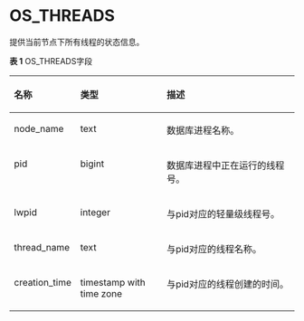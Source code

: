 # OS\_THREADS

提供当前节点下所有线程的状态信息。

**表 1**  OS\_THREADS字段

<a name="zh-cn_topic_0237122554_table1626623615299"></a>
<table><thead align="left"><tr id="zh-cn_topic_0237122554_row1242793672913"><th class="cellrowborder" valign="top" width="17.27%" id="mcps1.2.4.1.1"><p id="zh-cn_topic_0237122554_p10427173616298"><a name="zh-cn_topic_0237122554_p10427173616298"></a><a name="zh-cn_topic_0237122554_p10427173616298"></a><strong id="zh-cn_topic_0237122554_b54279366290"><a name="zh-cn_topic_0237122554_b54279366290"></a><a name="zh-cn_topic_0237122554_b54279366290"></a>名称</strong></p>
</th>
<th class="cellrowborder" valign="top" width="31.71%" id="mcps1.2.4.1.2"><p id="zh-cn_topic_0237122554_p1428123652918"><a name="zh-cn_topic_0237122554_p1428123652918"></a><a name="zh-cn_topic_0237122554_p1428123652918"></a><strong id="zh-cn_topic_0237122554_b14428036132911"><a name="zh-cn_topic_0237122554_b14428036132911"></a><a name="zh-cn_topic_0237122554_b14428036132911"></a>类型</strong></p>
</th>
<th class="cellrowborder" valign="top" width="51.019999999999996%" id="mcps1.2.4.1.3"><p id="zh-cn_topic_0237122554_p144281436202911"><a name="zh-cn_topic_0237122554_p144281436202911"></a><a name="zh-cn_topic_0237122554_p144281436202911"></a><strong id="zh-cn_topic_0237122554_b134281361295"><a name="zh-cn_topic_0237122554_b134281361295"></a><a name="zh-cn_topic_0237122554_b134281361295"></a>描述</strong></p>
</th>
</tr>
</thead>
<tbody><tr id="zh-cn_topic_0237122554_row84281136192915"><td class="cellrowborder" valign="top" width="17.27%" headers="mcps1.2.4.1.1 "><p id="zh-cn_topic_0237122554_p1942811368292"><a name="zh-cn_topic_0237122554_p1942811368292"></a><a name="zh-cn_topic_0237122554_p1942811368292"></a>node_name</p>
</td>
<td class="cellrowborder" valign="top" width="31.71%" headers="mcps1.2.4.1.2 "><p id="zh-cn_topic_0237122554_p144284366295"><a name="zh-cn_topic_0237122554_p144284366295"></a><a name="zh-cn_topic_0237122554_p144284366295"></a>text</p>
</td>
<td class="cellrowborder" valign="top" width="51.019999999999996%" headers="mcps1.2.4.1.3 "><p id="zh-cn_topic_0237122554_p1342823619292"><a name="zh-cn_topic_0237122554_p1342823619292"></a><a name="zh-cn_topic_0237122554_p1342823619292"></a>数据库进程名称。</p>
</td>
</tr>
<tr id="zh-cn_topic_0237122554_row15428123619296"><td class="cellrowborder" valign="top" width="17.27%" headers="mcps1.2.4.1.1 "><p id="zh-cn_topic_0237122554_p8428173692911"><a name="zh-cn_topic_0237122554_p8428173692911"></a><a name="zh-cn_topic_0237122554_p8428173692911"></a>pid</p>
</td>
<td class="cellrowborder" valign="top" width="31.71%" headers="mcps1.2.4.1.2 "><p id="zh-cn_topic_0237122554_p142914367291"><a name="zh-cn_topic_0237122554_p142914367291"></a><a name="zh-cn_topic_0237122554_p142914367291"></a>bigint</p>
</td>
<td class="cellrowborder" valign="top" width="51.019999999999996%" headers="mcps1.2.4.1.3 "><p id="zh-cn_topic_0237122554_p342916366293"><a name="zh-cn_topic_0237122554_p342916366293"></a><a name="zh-cn_topic_0237122554_p342916366293"></a>数据库进程中正在运行的线程号。</p>
</td>
</tr>
<tr id="zh-cn_topic_0237122554_row124291936122917"><td class="cellrowborder" valign="top" width="17.27%" headers="mcps1.2.4.1.1 "><p id="zh-cn_topic_0237122554_p1742973652919"><a name="zh-cn_topic_0237122554_p1742973652919"></a><a name="zh-cn_topic_0237122554_p1742973652919"></a>lwpid</p>
</td>
<td class="cellrowborder" valign="top" width="31.71%" headers="mcps1.2.4.1.2 "><p id="zh-cn_topic_0237122554_p12429193616291"><a name="zh-cn_topic_0237122554_p12429193616291"></a><a name="zh-cn_topic_0237122554_p12429193616291"></a>integer</p>
</td>
<td class="cellrowborder" valign="top" width="51.019999999999996%" headers="mcps1.2.4.1.3 "><p id="zh-cn_topic_0237122554_p6429636202920"><a name="zh-cn_topic_0237122554_p6429636202920"></a><a name="zh-cn_topic_0237122554_p6429636202920"></a>与pid对应的轻量级线程号。</p>
</td>
</tr>
<tr id="zh-cn_topic_0237122554_row10429336182913"><td class="cellrowborder" valign="top" width="17.27%" headers="mcps1.2.4.1.1 "><p id="zh-cn_topic_0237122554_p94291361292"><a name="zh-cn_topic_0237122554_p94291361292"></a><a name="zh-cn_topic_0237122554_p94291361292"></a>thread_name</p>
</td>
<td class="cellrowborder" valign="top" width="31.71%" headers="mcps1.2.4.1.2 "><p id="zh-cn_topic_0237122554_p743012365295"><a name="zh-cn_topic_0237122554_p743012365295"></a><a name="zh-cn_topic_0237122554_p743012365295"></a>text</p>
</td>
<td class="cellrowborder" valign="top" width="51.019999999999996%" headers="mcps1.2.4.1.3 "><p id="zh-cn_topic_0237122554_p1443093618291"><a name="zh-cn_topic_0237122554_p1443093618291"></a><a name="zh-cn_topic_0237122554_p1443093618291"></a>与pid对应的线程名称。</p>
</td>
</tr>
<tr id="zh-cn_topic_0237122554_row12430143672916"><td class="cellrowborder" valign="top" width="17.27%" headers="mcps1.2.4.1.1 "><p id="zh-cn_topic_0237122554_p1543018364294"><a name="zh-cn_topic_0237122554_p1543018364294"></a><a name="zh-cn_topic_0237122554_p1543018364294"></a>creation_time</p>
</td>
<td class="cellrowborder" valign="top" width="31.71%" headers="mcps1.2.4.1.2 "><p id="zh-cn_topic_0237122554_p18430173613295"><a name="zh-cn_topic_0237122554_p18430173613295"></a><a name="zh-cn_topic_0237122554_p18430173613295"></a>timestamp with time zone</p>
</td>
<td class="cellrowborder" valign="top" width="51.019999999999996%" headers="mcps1.2.4.1.3 "><p id="zh-cn_topic_0237122554_p134301836152916"><a name="zh-cn_topic_0237122554_p134301836152916"></a><a name="zh-cn_topic_0237122554_p134301836152916"></a>与pid对应的线程创建的时间。</p>
</td>
</tr>
</tbody>
</table>

